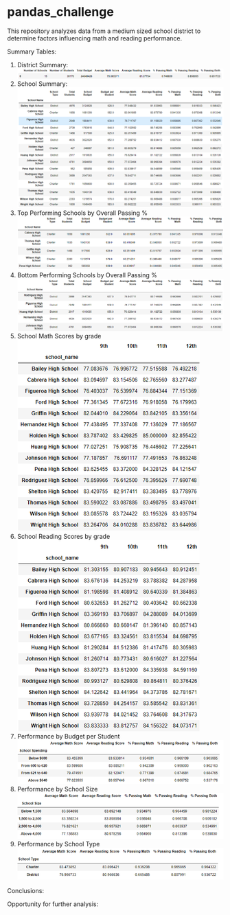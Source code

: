 # pandas_challenge

This repository analyzes data from a medium sized school district to determine factors influencing math and reading performance.

Summary Tables:
1) District Summary:
![District](https://github.com/ajhibshman/pandas_challenge/blob/main/Images/District_Summary.PNG)
2) School Summary:
![District](https://github.com/ajhibshman/pandas_challenge/blob/main/Images/School_Summary.PNG)
3) Top Performing Schools by Overall Passing %
![District](https://github.com/ajhibshman/pandas_challenge/blob/main/Images/Top_Summary.PNG)
4) Bottom Performing Schools by Overall Passing %
![District](https://github.com/ajhibshman/pandas_challenge/blob/main/Images/Bottom_Summary.PNG)
5) School Math Scores by grade
![District](https://github.com/ajhibshman/pandas_challenge/blob/main/Images/Math.PNG)
6) School Reading Scores by grade
![District](https://github.com/ajhibshman/pandas_challenge/blob/main/Images/Reading.PNG)
7) Performance by Budget per Student
![District](https://github.com/ajhibshman/pandas_challenge/blob/main/Images/Spending.PNG)
8) Performance by School Size
![District](https://github.com/ajhibshman/pandas_challenge/blob/main/Images/Size.PNG)
9) Performance by School Type
![District](https://github.com/ajhibshman/pandas_challenge/blob/main/Images/Type.PNG)

Conclusions:


Opportunity for further analysis:







